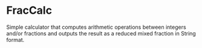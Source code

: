 # FracCalc
Simple calculator that computes arithmetic operations between integers and/or
fractions and outputs the result as a reduced mixed fraction in String format.
